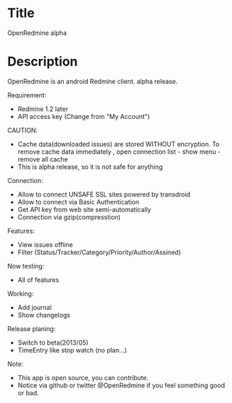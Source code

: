 Title
===========
OpenRedmine alpha

Description
==========
OpenRedmine is an android Redmine client. alpha release.

Requirement:
* Redmine 1.2 later
* API access key (Change from "My Account")

CAUTION:
* Cache data(downloaded issues) are stored WITHOUT encryption. To remove cache data immediately , open connection list - show menu - remove all cache 
* This is alpha release, so it is not safe for anything

Connection:
* Allow to connect UNSAFE SSL sites powered by transdroid
* Allow to connect via Basic Authentication
* Get API key from web site semi-automatically
* Connection via gzip(compresstion)

Features:
* View issues offline
* Filter (Status/Tracker/Category/Priority/Author/Assined)

Now testing:
* All of features

Working:
* Add journal
* Show changelogs

Release planing:
* Switch to beta(2013/05)
* TimeEntry like stop watch (no plan...)

Note:
* This app is open source, you can contribute.
* Notice via github or twitter @OpenRedmine if you feel something good or bad.